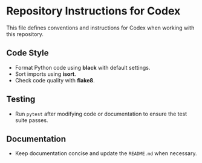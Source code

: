 # Repository Instructions for Codex

This file defines conventions and instructions for Codex when working with this repository.

## Code Style
- Format Python code using **black** with default settings.
- Sort imports using **isort**.
- Check code quality with **flake8**.

## Testing
- Run `pytest` after modifying code or documentation to ensure the test suite passes.

## Documentation
- Keep documentation concise and update the `README.md` when necessary.
